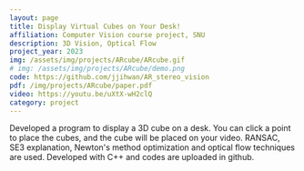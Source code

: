 ```yaml
---
layout: page
title: Display Virtual Cubes on Your Desk!
affiliation: Computer Vision course project, SNU
description: 3D Vision, Optical Flow
project_year: 2023
img: /assets/img/projects/ARcube/ARcube.gif
# img: /assets/img/projects/ARcube/demo.png
code: https://github.com/jjihwan/AR_stereo_vision
pdf: /img/projects/ARcube/paper.pdf
video: https://youtu.be/uXtX-wH2clQ
category: project
---
```


Developed a program to display a 3D cube on a desk. You can click a point to place the cubes, and the cube will be placed on your video. RANSAC, SE3 explanation, Newton's method optimization and optical flow techniques are used. Developed with C++ and codes are uploaded in github.

<!-- <div class="row">
    <div class="col-sm mt-3 mt-md-0">
        <img src="{{ site.baseurl }}/assets/img/projects/ARcube/ransac.png" alt="" title="ransac"/>
    </div>
    <div class="col-sm mt-3 mt-md-0">
        <img src="{{ site.baseurl }}/assets/img/projects/ARcube/plane.png" alt="" title="plane"/>
    </div>
    <div class="col-sm mt-3 mt-md-0">
        <img src="{{ site.baseurl }}/assets/img/projects/ARcube/plan.png" alt="" title="plan"/>
    </div>
</div>

<div class="caption">
    plane detection via RANSAC
</div>

<div class="row">
    <div class="col-sm mt-3 mt-md-0">
        <img src="{{ site.baseurl }}/assets/img/projects/ARcube/optical_flow.png" alt="" title="plan"/>
    </div>
</div>
<div class="caption">
    This image can also have a caption. It's like magic.
</div>

You can see demo video.

<div class="row mt-3">
    <div class="col-sm mt-3 mt-md-0">
        <img src="{{ site.baseurl }}/assets/img/projects/ARcube/demo.mp4" alt="" title="plan"/>
    </div>
</div>
<div class="caption">
    Demo video
</div> -->

